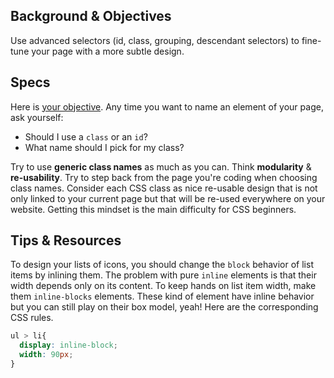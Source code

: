 ## Background & Objectives

Use advanced selectors (id, class, grouping, descendant selectors) to fine-tune your page with a more subtle design.

## Specs

Here is [your objective](http://lewagon.github.io/html-css-challenges/04-advanced-selectors/). Any time you want to name an element of your page, ask yourself:

- Should I use a `class` or an `id`?
- What name should I pick for my class?

Try to use **generic class names** as much as you can. Think **modularity** & **re-usability**. Try to step back from the page you're coding when choosing class names. Consider each CSS class as nice re-usable design that is not only linked to your current page but that will be re-used everywhere on your website. Getting this mindset is the main difficulty for CSS beginners.

## Tips & Resources

To design your lists of icons, you should change the `block` behavior of list items by inlining them. The problem with pure `inline` elements is that their width depends only on its content. To keep hands on list item width, make them `inline-blocks` elements. These kind of element have inline behavior but you can still play on their box model, yeah! Here are the corresponding CSS rules.

```css
ul > li{
  display: inline-block;
  width: 90px;
}
```
